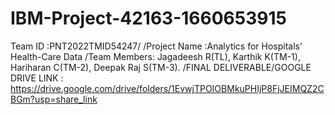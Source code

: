 # IBM-Project-42163-1660653915

Team ID :PNT2022TMID54247/
/Project Name :Analytics for Hospitals' Health-Care Data
/Team Members: Jagadeesh R(TL), Karthik K(TM-1), Hariharan C(TM-2), Deepak Raj S(TM-3).
/FINAL DELIVERABLE/GOOGLE DRIVE LINK : https://drive.google.com/drive/folders/1EvwjTPOIOBMkuPHIjP8FjJEIMQZ2CBGm?usp=share_link
